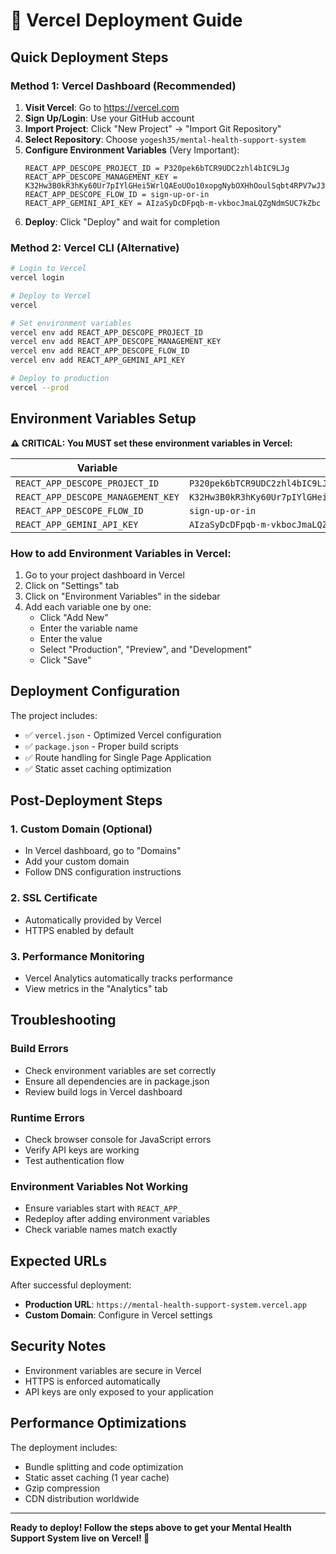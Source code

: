 # 🚀 Vercel Deployment Guide

## Quick Deployment Steps

### Method 1: Vercel Dashboard (Recommended)

1. **Visit Vercel**: Go to https://vercel.com
2. **Sign Up/Login**: Use your GitHub account
3. **Import Project**: Click "New Project" → "Import Git Repository"
4. **Select Repository**: Choose `yogesh35/mental-health-support-system`
5. **Configure Environment Variables** (Very Important):
   ```
   REACT_APP_DESCOPE_PROJECT_ID = P320pek6bTCR9UDC2zhl4bIC9LJg
   REACT_APP_DESCOPE_MANAGEMENT_KEY = K32Hw3B0kR3hKy60Ur7pIYlGHei5WrlQAEoUOo10xopgNybOXHhOoulSqbt4RPV7wJ3kJgC
   REACT_APP_DESCOPE_FLOW_ID = sign-up-or-in
   REACT_APP_GEMINI_API_KEY = AIzaSyDcDFpqb-m-vkbocJmaLQZgNdmSUC7kZbc
   ```
6. **Deploy**: Click "Deploy" and wait for completion

### Method 2: Vercel CLI (Alternative)

```bash
# Login to Vercel
vercel login

# Deploy to Vercel
vercel

# Set environment variables
vercel env add REACT_APP_DESCOPE_PROJECT_ID
vercel env add REACT_APP_DESCOPE_MANAGEMENT_KEY  
vercel env add REACT_APP_DESCOPE_FLOW_ID
vercel env add REACT_APP_GEMINI_API_KEY

# Deploy to production
vercel --prod
```

## Environment Variables Setup

**⚠️ CRITICAL: You MUST set these environment variables in Vercel:**

| Variable | Value |
|----------|-------|
| `REACT_APP_DESCOPE_PROJECT_ID` | `P320pek6bTCR9UDC2zhl4bIC9LJg` |
| `REACT_APP_DESCOPE_MANAGEMENT_KEY` | `K32Hw3B0kR3hKy60Ur7pIYlGHei5WrlQAEoUOo10xopgNybOXHhOoulSqbt4RPV7wJ3kJgC` |
| `REACT_APP_DESCOPE_FLOW_ID` | `sign-up-or-in` |
| `REACT_APP_GEMINI_API_KEY` | `AIzaSyDcDFpqb-m-vkbocJmaLQZgNdmSUC7kZbc` |

### How to add Environment Variables in Vercel:

1. Go to your project dashboard in Vercel
2. Click on "Settings" tab
3. Click on "Environment Variables" in the sidebar
4. Add each variable one by one:
   - Click "Add New"
   - Enter the variable name
   - Enter the value
   - Select "Production", "Preview", and "Development"
   - Click "Save"

## Deployment Configuration

The project includes:
- ✅ `vercel.json` - Optimized Vercel configuration
- ✅ `package.json` - Proper build scripts
- ✅ Route handling for Single Page Application
- ✅ Static asset caching optimization

## Post-Deployment Steps

### 1. Custom Domain (Optional)
- In Vercel dashboard, go to "Domains"
- Add your custom domain
- Follow DNS configuration instructions

### 2. SSL Certificate
- Automatically provided by Vercel
- HTTPS enabled by default

### 3. Performance Monitoring
- Vercel Analytics automatically tracks performance
- View metrics in the "Analytics" tab

## Troubleshooting

### Build Errors
- Check environment variables are set correctly
- Ensure all dependencies are in package.json
- Review build logs in Vercel dashboard

### Runtime Errors
- Check browser console for JavaScript errors
- Verify API keys are working
- Test authentication flow

### Environment Variables Not Working
- Ensure variables start with `REACT_APP_`
- Redeploy after adding environment variables
- Check variable names match exactly

## Expected URLs

After successful deployment:
- **Production URL**: `https://mental-health-support-system.vercel.app`
- **Custom Domain**: Configure in Vercel settings

## Security Notes

- Environment variables are secure in Vercel
- HTTPS is enforced automatically
- API keys are only exposed to your application

## Performance Optimizations

The deployment includes:
- Bundle splitting and code optimization
- Static asset caching (1 year cache)
- Gzip compression
- CDN distribution worldwide

---

**Ready to deploy! Follow the steps above to get your Mental Health Support System live on Vercel! 🎉**
